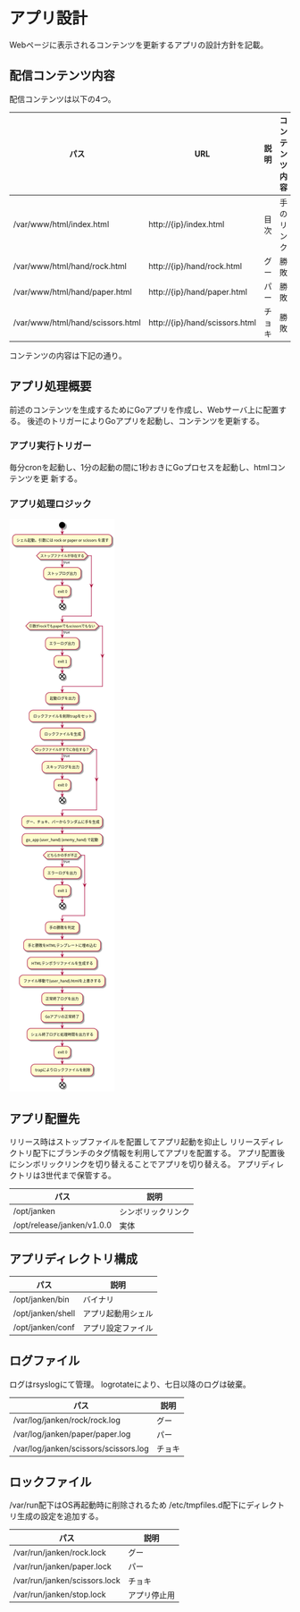 # アプリ設計

Webページに表示されるコンテンツを更新するアプリの設計方針を記載。

## 配信コンテンツ内容

配信コンテンツは以下の4つ。

| パス                             | URL                            | 説明   | コンテンツ内容 |
|----------------------------------|--------------------------------|--------|----------------|
| /var/www/html/index.html         | http://{ip}/index.html         | 目次   | 手のリンク     |
| /var/www/html/hand/rock.html     | http://{ip}/hand/rock.html     | グー   | 勝敗           |
| /var/www/html/hand/paper.html    | http://{ip}/hand/paper.html    | パー   | 勝敗           |
| /var/www/html/hand/scissors.html | http://{ip}/hand/scissors.html | チョキ | 勝敗           |

コンテンツの内容は下記の通り。

## アプリ処理概要

前述のコンテンツを生成するためにGoアプリを作成し、Webサーバ上に配置する。
後述のトリガーによりGoアプリを起動し、コンテンツを更新する。

### アプリ実行トリガー

毎分cronを起動し、1分の起動の間に1秒おきにGoプロセスを起動し、htmlコンテンツを更
新する。

### アプリ処理ロジック

![アクティビティ図](./img/application.png)

## アプリ配置先

リリース時はストップファイルを配置してアプリ起動を抑止し
リリースディレクトリ配下にブランチのタグ情報を利用してアプリを配置する。
アプリ配置後にシンボリックリンクを切り替えることでアプリを切り替える。
アプリディレクトリは3世代まで保管する。

| パス                       | 説明               |
|----------------------------|--------------------|
| /opt/janken                | シンボリックリンク |
| /opt/release/janken/v1.0.0 | 実体               |

## アプリディレクトリ構成

| パス              | 説明               |
|-------------------|--------------------|
| /opt/janken/bin   | バイナリ           |
| /opt/janken/shell | アプリ起動用シェル |
| /opt/janken/conf  | アプリ設定ファイル |

## ログファイル

ログはrsyslogにて管理。
logrotateにより、七日以降のログは破棄。

| パス                                  | 説明 |
|---------------------------------------|------|
| /var/log/janken/rock/rock.log         | グー |
| /var/log/janken/paper/paper.log       | パー |
| /var/log/janken/scissors/scissors.log | チョキ |

## ロックファイル

/var/run配下はOS再起動時に削除されるため
/etc/tmpfiles.d配下にディレクトリ生成の設定を追加する。

| パス                          | 説明         |
|-------------------------------|--------------|
| /var/run/janken/rock.lock     | グー         |
| /var/run/janken/paper.lock    | パー         |
| /var/run/janken/scissors.lock | チョキ         |
| /var/run/janken/stop.lock     | アプリ停止用 |
